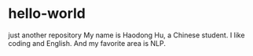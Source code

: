 # hello-world
just another repository
My name is Haodong Hu, a Chinese student. I like coding and English. And my favorite area is NLP. 
